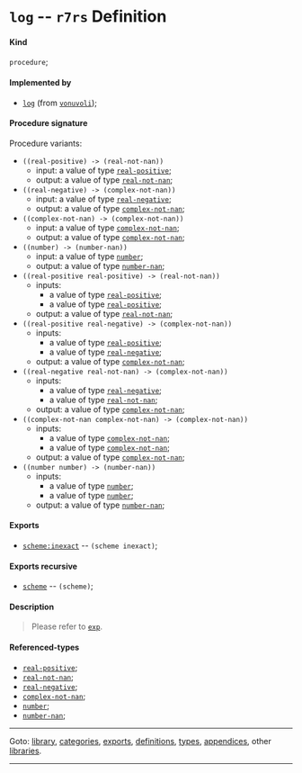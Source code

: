 

<a id='definition__r7rs__log'></a>

# `log` -- `r7rs` Definition


<a id='definition__r7rs__log__kind'></a>

#### Kind

`procedure`;


<a id='definition__r7rs__log__implemented-by'></a>

#### Implemented by

 * [`log`](../../vonuvoli/definitions/log.md#definition__vonuvoli__log) (from [`vonuvoli`](../../vonuvoli/_index.md#library__vonuvoli));


<a id='definition__r7rs__log__procedure-signature'></a>

#### Procedure signature

Procedure variants:
 * `((real-positive) -> (real-not-nan))`
   * input: a value of type [`real-positive`](../../r7rs/types/real-positive.md#type__r7rs__real-positive);
   * output: a value of type [`real-not-nan`](../../r7rs/types/real-not-nan.md#type__r7rs__real-not-nan);
 * `((real-negative) -> (complex-not-nan))`
   * input: a value of type [`real-negative`](../../r7rs/types/real-negative.md#type__r7rs__real-negative);
   * output: a value of type [`complex-not-nan`](../../r7rs/types/complex-not-nan.md#type__r7rs__complex-not-nan);
 * `((complex-not-nan) -> (complex-not-nan))`
   * input: a value of type [`complex-not-nan`](../../r7rs/types/complex-not-nan.md#type__r7rs__complex-not-nan);
   * output: a value of type [`complex-not-nan`](../../r7rs/types/complex-not-nan.md#type__r7rs__complex-not-nan);
 * `((number) -> (number-nan))`
   * input: a value of type [`number`](../../r7rs/types/number.md#type__r7rs__number);
   * output: a value of type [`number-nan`](../../r7rs/types/number-nan.md#type__r7rs__number-nan);
 * `((real-positive real-positive) -> (real-not-nan))`
   * inputs:
     * a value of type [`real-positive`](../../r7rs/types/real-positive.md#type__r7rs__real-positive);
     * a value of type [`real-positive`](../../r7rs/types/real-positive.md#type__r7rs__real-positive);
   * output: a value of type [`real-not-nan`](../../r7rs/types/real-not-nan.md#type__r7rs__real-not-nan);
 * `((real-positive real-negative) -> (complex-not-nan))`
   * inputs:
     * a value of type [`real-positive`](../../r7rs/types/real-positive.md#type__r7rs__real-positive);
     * a value of type [`real-negative`](../../r7rs/types/real-negative.md#type__r7rs__real-negative);
   * output: a value of type [`complex-not-nan`](../../r7rs/types/complex-not-nan.md#type__r7rs__complex-not-nan);
 * `((real-negative real-not-nan) -> (complex-not-nan))`
   * inputs:
     * a value of type [`real-negative`](../../r7rs/types/real-negative.md#type__r7rs__real-negative);
     * a value of type [`real-not-nan`](../../r7rs/types/real-not-nan.md#type__r7rs__real-not-nan);
   * output: a value of type [`complex-not-nan`](../../r7rs/types/complex-not-nan.md#type__r7rs__complex-not-nan);
 * `((complex-not-nan complex-not-nan) -> (complex-not-nan))`
   * inputs:
     * a value of type [`complex-not-nan`](../../r7rs/types/complex-not-nan.md#type__r7rs__complex-not-nan);
     * a value of type [`complex-not-nan`](../../r7rs/types/complex-not-nan.md#type__r7rs__complex-not-nan);
   * output: a value of type [`complex-not-nan`](../../r7rs/types/complex-not-nan.md#type__r7rs__complex-not-nan);
 * `((number number) -> (number-nan))`
   * inputs:
     * a value of type [`number`](../../r7rs/types/number.md#type__r7rs__number);
     * a value of type [`number`](../../r7rs/types/number.md#type__r7rs__number);
   * output: a value of type [`number-nan`](../../r7rs/types/number-nan.md#type__r7rs__number-nan);


<a id='definition__r7rs__log__exports'></a>

#### Exports

 * [`scheme:inexact`](../../r7rs/exports/scheme_3a_inexact.md#export__r7rs__scheme_3a_inexact) -- `(scheme inexact)`;


<a id='definition__r7rs__log__exports-recursive'></a>

#### Exports recursive

 * [`scheme`](../../r7rs/exports/scheme.md#export__r7rs__scheme) -- `(scheme)`;


<a id='definition__r7rs__log__description'></a>

#### Description

> Please refer to [`exp`](../../r7rs/definitions/exp.md#definition__r7rs__exp).


<a id='definition__r7rs__log__referenced-types'></a>

#### Referenced-types

 * [`real-positive`](../../r7rs/types/real-positive.md#type__r7rs__real-positive);
 * [`real-not-nan`](../../r7rs/types/real-not-nan.md#type__r7rs__real-not-nan);
 * [`real-negative`](../../r7rs/types/real-negative.md#type__r7rs__real-negative);
 * [`complex-not-nan`](../../r7rs/types/complex-not-nan.md#type__r7rs__complex-not-nan);
 * [`number`](../../r7rs/types/number.md#type__r7rs__number);
 * [`number-nan`](../../r7rs/types/number-nan.md#type__r7rs__number-nan);

----

Goto: [library](../../r7rs/_index.md#library__r7rs), [categories](../../r7rs/categories/_index.md#toc__r7rs__categories), [exports](../../r7rs/exports/_index.md#toc__r7rs__exports), [definitions](../../r7rs/definitions/_index.md#toc__r7rs__definitions), [types](../../r7rs/types/_index.md#toc__r7rs__types), [appendices](../../r7rs/appendices/_index.md#toc__r7rs__appendices), other [libraries](../../_libraries.md#toc__libraries).

----

